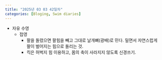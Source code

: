 ```yaml
---
title: "2025년 03 03 42일차"
categories: [Bloging, Swim diaries]
---
```


- 자유 수영
  - 접영
    - 팔을 돌렸으면 팔힘을 빼고 그대로 날개뼈(광배)로 민다. 밀면서 자연스럽게 팔이 벌어지는 힘으로 돌리는 것.
    - 킥은 허벅지 힘 이용하고, 몸의 축이 사라지지 않도록 신경쓰기.